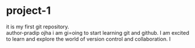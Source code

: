 # project-1
it is my first git repository.
<br>
author-pradip ojha
i am gi=oing to start learning git and github. I am excited to learn and explore the world of version control and collaboration. I